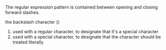 
The regular expression pattern is contained between opening and closing forward slashes.

the backslash character (\)
 1. used with a regular character, to designate that it's a special character
 2. used with a special character, to designate that the character should be treated literally
 
 
